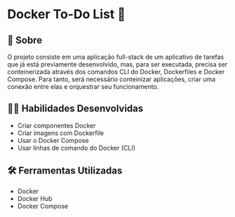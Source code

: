 # Docker To-Do List :whale2:

## :page_with_curl: Sobre

O projeto consiste em uma aplicação full-stack de um aplicativo de tarefas que já está previamente desenvolvido, mas, para ser executada, precisa ser conteinerizada através dos comandos CLI do Docker, Dockerfiles e Docker Compose. Para tanto, será necessário conteinizar aplicações, criar uma conexão entre elas e orquestrar seu funcionamento.

## :man_technologist: Habilidades Desenvolvidas

* Criar componentes Docker
* Criar imagens com Dockerfile
* Usar o Docker Compose
* Usar linhas de comando do Docker (CLI)

## :hammer_and_wrench: Ferramentas Utilizadas

* Docker
* Docker Hub
* Docker Compose

